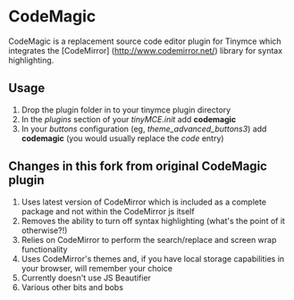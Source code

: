 # CodeMagic

CodeMagic is a replacement source code editor plugin for Tinymce which integrates the [CodeMirror] (http://www.codemirror.net/) library for syntax highlighting.

## Usage

1. Drop the plugin folder in to your tinymce plugin directory
2. In the *plugins* section of your *tinyMCE.init* add **codemagic**
3. In your *buttons* configuration (eg, *theme\_advanced\_buttons3*) add **codemagic** (you would usually replace the *code* entry)

## Changes in this fork from original CodeMagic plugin

1. Uses latest version of CodeMirror which is included as a complete package and not within the CodeMirror js itself
2. Removes the ability to turn off syntax highlighting (what's the point of it otherwise?!)
3. Relies on CodeMirror to perform the search/replace and screen wrap functionality
4. Uses CodeMirror's themes and, if you have local storage capabilities in your browser, will remember your choice
5. Currently doesn't use JS Beautifier
6. Various other bits and bobs
